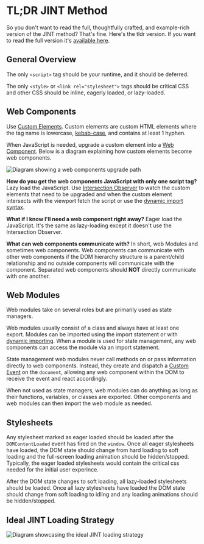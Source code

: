 # TL;DR JINT Method

So you don't want to read the full, thoughtfully crafted, and example-rich version of the JINT method? That's fine. Here's the tldr version. If you want to read the full version it's [available here](https://jintmethod.dev).

## General Overview

The only `<script>` tag should be your runtime, and it should be deferred.

The only `<style>` or `<link rel="stylesheet">` tags should be critical CSS and other CSS should be inline, eagerly loaded, or lazy-loaded.

## Web Components

Use [Custom Elements](https://html.spec.whatwg.org/multipage/custom-elements.html). Custom elements are custom HTML elements where the tag name is lowercase, [kebab-case](https://en.wikipedia.org/wiki/Letter_case#Special_case_styles), and contains at least 1 hyphen.

When JavaScript is needed, upgrade a custom element into a [Web Component](https://developer.mozilla.org/en-US/docs/Web/Web_Components). Below is a diagram explaining how custom elements become web components.

![Diagram showing a web components upgrade path](/images/custom-element-to-web-component.png)

**How do you get the web components JavaScript with only one script tag?** Lazy load the JavaScript. Use [Intersection Observer](https://developer.mozilla.org/en-US/docs/Web/API/Intersection_Observer_API) to watch the custom elements that need to be upgraded and when the custom element intersects with the viewport fetch the script or use the [dynamic import syntax](https://v8.dev/features/dynamic-import).

**What if I know I'll need a web component right away?** Eager load the JavaScript. It's the same as lazy-loading except it doesn't use the Intersection Observer.

**What can web components communicate with?** In short, web Modules and sometimes web components. Web components can communicate with other web components if the DOM hierarchy structure is a parent/child relationship and no outside components will communicate with the component. Separated web components should **NOT** directly communicate with one another.

## Web Modules

Web modules take on several roles but are primarily used as state managers.

Web modules usually consist of a class and always have at least one export. Modules can be imported using the import statement or with [dynamic importing](https://v8.dev/features/dynamic-import). When a module is used for state management, any web components can access the module via an import statement.

State management web modules never call methods on or pass information directly to web components. Instead, they create and dispatch a [Custom Event](https://developer.mozilla.org/en-US/docs/Web/API/CustomEvent/CustomEvent) on the `document`, allowing any web component within the DOM to receive the event and react accordingly.

When not used as state managers, web modules can do anything as long as their functions, variables, or classes are exported. Other components and web modules can then import the web module as needed.

## Stylesheets

Any stylesheet marked as eager loaded should be loaded after the `DOMContentLoaded` event has fired on the `window`. Once all eager stylesheets have loaded, the DOM state should change from hard loading to soft loading and the full-screen loading animation should be hidden/stopped. Typically, the eager loaded stylesheets would contain the critical css needed for the initial user experince. 

After the DOM state changes to soft loading, all lazy-loaded stylesheets should be loaded. Once all lazy stylesheets have loaded the DOM state should change from soft loading to idling and any loading animations should be hidden/stopped.

## Ideal JINT Loading Strategy

![Diagram showcasing the ideal JINT loading strategy](/images/idea-jint-loading-strategy.png)
